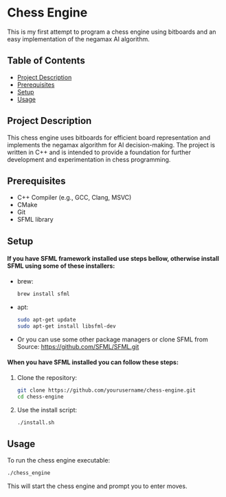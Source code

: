 # Chess Engine

This is my first attempt to program a chess engine using bitboards and an easy implementation of the negamax AI algorithm.

## Table of Contents

- [Project Description](#project-description)
- [Prerequisites](#prerequisites)
- [Setup](#setup)
- [Usage](#usage)

## Project Description

This chess engine uses bitboards for efficient board representation and implements the negamax algorithm for AI decision-making. The project is written in C++ and is intended to provide a foundation for further development and experimentation in chess programming.

## Prerequisites

- C++ Compiler (e.g., GCC, Clang, MSVC)
- CMake
- Git
- SFML library

## Setup

#### If you have SFML framework installed use steps bellow, otherwise install SFML using some of these installers:

- brew:

   ```sh
   brew install sfml
   ```

- apt:

   ```sh
   sudo apt-get update
   sudo apt-get install libsfml-dev
   ```

- Or you can use some other package managers or clone SFML from Source: https://github.com/SFML/SFML.git


#### When you have SFML installed you can follow these steps:

1. Clone the repository:

   ```sh
   git clone https://github.com/yourusername/chess-engine.git
   cd chess-engine
   ```

2. Use the install script:

   ```sh
   ./install.sh
   ```

## Usage

To run the chess engine executable:

   ```sh
   ./chess_engine
   ```

This will start the chess engine and prompt you to enter moves.
